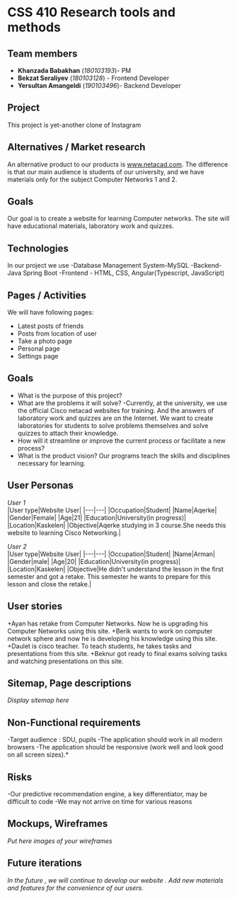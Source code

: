 # CSS 410 Research tools and methods
## Team members
+ **Khanzada Babakhan** (*180103193*)- PM
+ **Bekzat Seraliyev** (*180103128*) - Frontend Developer 
+ **Yersultan Amangeldi** (*190103496*)- Backend Developer 

## Project
This project is yet-another clone of Instagram

## Alternatives / Market research
An alternative product to our products is www.netacad.com. The difference is that our main audience is students of our university, and we have materials only for the subject Computer Networks 1 and 2.


## Goals
Our goal is to create a website for learning Computer networks. The site will have educational materials, laboratory work and quizzes.

## Technologies
In our project we use 
 -Database Management System-MySQL
 -Backend- Java Spring Boot
 -Frontend - HTML, CSS, Angular(Typescript, JavaScript)


## Pages / Activities 
We will have following pages:
- Latest posts of friends
- Posts from location of user
- Take a photo page
- Personal page
- Settings page

## Goals
* What is the purpose of this project?
* What are the problems it will solve?
-Currently, at the university, we use the official Cisco netacad websites for training. And the answers of laboratory work and quizzes are on the Internet. We want to create laboratories for students to solve problems themselves and solve quizzes to attach their knowledge.
* How will it streamline or improve the current process or facilitate a new process?
* What is the product vision?
Our programs teach the skills and disciplines necessary for learning.

## User Personas
*User 1*  
|User type|Website User|
|---|---|
|Occupation|Student|
|Name|Aqerke|
|Gender|Female|
|Age|21|
|Education|University(in progress)|
|Location|Kaskelen|
|Objective|Aqerke studying in 3 course.She needs this website to learning Cisco Networking.|

*User 2*  
|User type|Website User|
|---|---|
|Occupation|Student|
|Name|Arman|
|Gender|male|
|Age|20|
|Education|University(in progress)|
|Location|Kaskelen|
|Objective|He didn't understand the lesson in the first semester and got a retake. This semester he wants to prepare for this lesson and close the retake.|


## User stories

 +Ayan has retake from Computer Networks. Now he is upgrading his Computer Networks using this site.
 +Berik wants to work on computer network sphere and now he is developing his knowledge using this site.
 +Daulet is cisco teacher. To teach students, he takes tasks and presentations from this site.
 +Beknur got ready to final exams solving tasks and watching presentations on this site.


## Sitemap, Page descriptions

*Display sitemap here*

## Non-Functional requirements
 -Target audience : SDU, pupils 
 -The application should work in all modern browsers
 -The application should be responsive (work well and look good on all screen sizes).*

## Risks
-Our predictive recommendation engine, a key differentiator, may be difficult to code
-We may not arrive on time for various reasons

## Mockups, Wireframes
*Put here images of your wireframes*

## Future iterations
*In the future , we will continue to develop our website . Add new materials and features for the convenience of our users.*
